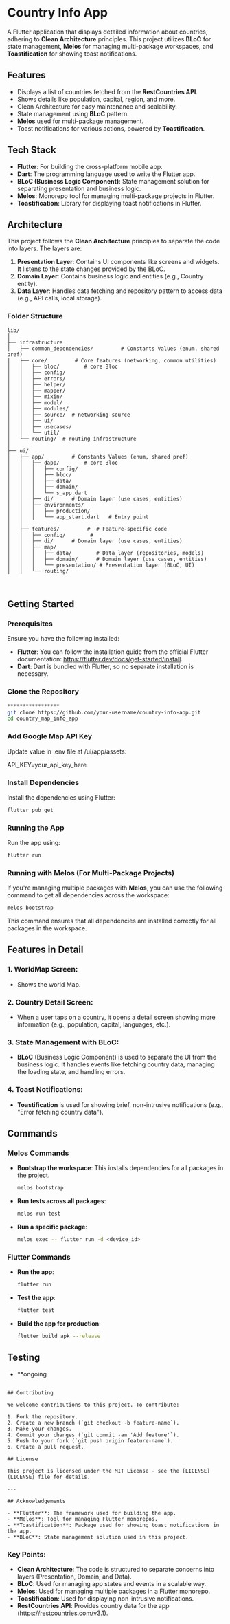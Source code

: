 # Country Info App

A Flutter application that displays detailed information about countries, adhering to **Clean Architecture** principles. This project utilizes **BLoC** for state management, **Melos** for managing multi-package workspaces, and **Toastification** for showing toast notifications.

## Features

- Displays a list of countries fetched from the **RestCountries API**.
- Shows details like population, capital, region, and more.
- Clean Architecture for easy maintenance and scalability.
- State management using **BLoC** pattern.
- **Melos** used for multi-package management.
- Toast notifications for various actions, powered by **Toastification**.
  
## Tech Stack

- **Flutter**: For building the cross-platform mobile app.
- **Dart**: The programming language used to write the Flutter app.
- **BLoC (Business Logic Component)**: State management solution for separating presentation and business logic.
- **Melos**: Monorepo tool for managing multi-package projects in Flutter.
- **Toastification**: Library for displaying toast notifications in Flutter.

## Architecture

This project follows the **Clean Architecture** principles to separate the code into layers. The layers are:

1. **Presentation Layer**: Contains UI components like screens and widgets. It listens to the state changes provided by the BLoC.
2. **Domain Layer**: Contains business logic and entities (e.g., Country entity).
3. **Data Layer**: Handles data fetching and repository pattern to access data (e.g., API calls, local storage).

### Folder Structure

```
lib/
│
├── infrastructure
│   ├── common_dependencies/         # Constants Values (enum, shared pref)
│   ├── core/         # Core features (networking, common utilities)
│   │   ├── bloc/        # core Bloc
│   │   ├── config/      
│   │   ├── errors/
│   │   ├── helper/
│   │   ├── mapper/
│   │   ├── mixin/
│   │   ├── model/
│   │   ├── modules/
│   │   ├── source/  # networking source
│   │   ├── ui/
│   │   ├── usecases/
│   │   └── util/
│   └── routing/  # routing infrastructure
│
├── ui/
│   ├── app/         # Constants Values (enum, shared pref)
│   │   ├── dapp/        # core Bloc
│   │   │   ├── config/
│   │   │   ├── bloc/
│   │   │   ├── data/
│   │   │   ├── domain/
│   │   │   └── s_app.dart
│   │   ├── di/      # Domain layer (use cases, entities)
│   │   ├── environments/
│   │   │   ├── production/
│   │   │   └── app_start.dart   # Entry point
│   │
│   ├── features/         #  # Feature-specific code
│   │   ├── config/        # 
│   │   ├── di/      # Domain layer (use cases, entities)
│   │   ├── map/
│   │   │   ├── data/        # Data layer (repositories, models)
│   │   │   ├── domain/      # Domain layer (use cases, entities)
│   │   │   └── presentation/ # Presentation layer (BLoC, UI)
│   │   └── routing/

        
```

## Getting Started

### Prerequisites

Ensure you have the following installed:

- **Flutter**: You can follow the installation guide from the official Flutter documentation: https://flutter.dev/docs/get-started/install.
- **Dart**: Dart is bundled with Flutter, so no separate installation is necessary.

### Clone the Repository

```bash
*****************
git clone https://github.com/your-username/country-info-app.git
cd country_map_info_app
```
### Add Google Map API Key

Update value in .env file at /ui/app/assets:

API_KEY=your_api_key_here

### Install Dependencies

Install the dependencies using Flutter:

```bash
flutter pub get
```

### Running the App

Run the app using:

```bash
flutter run
```

### Running with Melos (For Multi-Package Projects)

If you're managing multiple packages with **Melos**, you can use the following command to get all dependencies across the workspace:

```bash
melos bootstrap
```

This command ensures that all dependencies are installed correctly for all packages in the workspace.

## Features in Detail

### 1. **WorldMap Screen**:

- Shows the world Map.

### 2. **Country Detail Screen**:

- When a user taps on a country, it opens a detail screen showing more information (e.g., population, capital, languages, etc.).

### 3. **State Management with BLoC**:

- **BLoC** (Business Logic Component) is used to separate the UI from the business logic. It handles events like fetching country data, managing the loading state, and handling errors.

### 4. **Toast Notifications**:

- **Toastification** is used for showing brief, non-intrusive notifications (e.g., "Error fetching country data").

## Commands

### Melos Commands

- **Bootstrap the workspace**: This installs dependencies for all packages in the project.

  ```bash
  melos bootstrap
  ```

- **Run tests across all packages**:

  ```bash
  melos run test
  ```

- **Run a specific package**:

  ```bash
  melos exec -- flutter run -d <device_id>
  ```

### Flutter Commands

- **Run the app**:

  ```bash
  flutter run
  ```

- **Test the app**:

  ```bash
  flutter test
  ```

- **Build the app for production**:

  ```bash
  flutter build apk --release
  ```

## Testing

- **ongoing

```

## Contributing

We welcome contributions to this project. To contribute:

1. Fork the repository.
2. Create a new branch (`git checkout -b feature-name`).
3. Make your changes.
4. Commit your changes (`git commit -am 'Add feature'`).
5. Push to your fork (`git push origin feature-name`).
6. Create a pull request.

## License

This project is licensed under the MIT License - see the [LICENSE](LICENSE) file for details.

---

## Acknowledgements

- **Flutter**: The framework used for building the app.
- **Melos**: Tool for managing Flutter monorepos.
- **Toastification**: Package used for showing toast notifications in the app.
- **BLoC**: State management solution used in this project.

```

### Key Points:

- **Clean Architecture**: The code is structured to separate concerns into layers (Presentation, Domain, and Data).
- **BLoC**: Used for managing app states and events in a scalable way.
- **Melos**: Used for managing multiple packages in a Flutter monorepo.
- **Toastification**: Used for displaying non-intrusive notifications. 
- **RestCountries API**: Provides country data for the app (https://restcountries.com/v3.1).